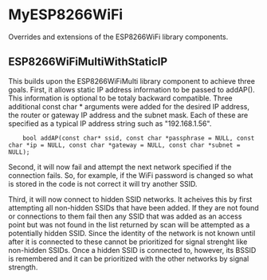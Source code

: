 # MyESP8266WiFi
Overrides and extensions of the ESP8266WiFi library components.

## ESP8266WiFiMultiWithStaticIP
This builds upon the ESP8266WiFiMulti library component to achieve three goals.
First, it allows static IP address information to be passed to addAP(). This
information is optional to be totaly backward compatible. Three additional
const char * arguments were added for the desired IP address, the router or
gateway IP address and the subnet mask. Each of these are specified as a
typical IP address string such as "192.168.1.56".

        bool addAP(const char* ssid, const char *passphrase = NULL, const char *ip = NULL, const char *gateway = NULL, const char *subnet = NULL);

Second, it will now fail and attempt the next network specified if the
connection fails. So, for example, if the WiFi password is changed so what
is stored in the code is not correct it will try another SSID.

Third, it will now connect to hidden SSID networks. It acheives this by
first attempting all non-hidden SSIDs that have been added. If they are
not found or connections to them fail then any SSID that was added as
an access point but was not found in the list returned by scan will be
attempted as a potentially hidden SSID. Since the identity of the
network is not known until after it is connected to these cannot be
prioritized for signal strenght like non-hidden SSIDs. Once a hidden
SSID is connected to, however, its BSSID is remembered and it can be
prioritized with the other networks by signal strength.
